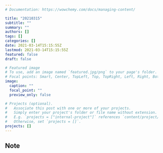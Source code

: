 ```yaml
---
# Documentation: https://wowchemy.com/docs/managing-content/

title: "20210315"
subtitle: ""
summary: ""
authors: []
tags: []
categories: []
date: 2021-03-14T15:15:55Z
lastmod: 2021-03-14T15:15:55Z
featured: false
draft: false

# Featured image
# To use, add an image named `featured.jpg/png` to your page's folder.
# Focal points: Smart, Center, TopLeft, Top, TopRight, Left, Right, BottomLeft, Bottom, BottomRight.
image:
  caption: ""
  focal_point: ""
  preview_only: false

# Projects (optional).
#   Associate this post with one or more of your projects.
#   Simply enter your project's folder or file name without extension.
#   E.g. `projects = ["internal-project"]` references `content/project/deep-learning/index.md`.
#   Otherwise, set `projects = []`.
projects: []
---
```


## Note

